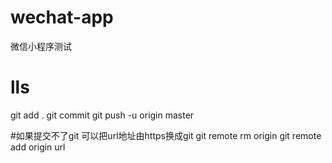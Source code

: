 # wechat-app
微信小程序测试
 
# lls

git add .
git commit
git push -u origin master

#如果提交不了git 可以把url地址由https换成git
git remote rm origin
git remote add origin url